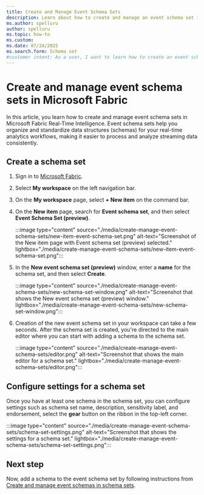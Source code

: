 ```yaml
---
title: Create and Manage Event Schema Sets
description: Learn about how to create and manage an event schema set in Fabric Real-Time Intelligence.
ms.author: spelluru
author: spelluru
ms.topic: how-to
ms.custom:
ms.date: 07/24/2025
ms.search.form: Schema set
#customer intent: As a user, I want to learn how to create an event schema set in Real-Time Intelligence.
---
```

# Create and manage event schema sets in Microsoft Fabric
In this article, you learn how to create and manage event schema sets in Microsoft Fabric Real-Time Intelligence. Event schema sets help you organize and standardize data structures (schemas) for your real-time analytics workflows, making it easier to process and analyze streaming data consistently.

## Create a schema set

1. Sign in to [Microsoft Fabric](https://fabric.microsoft.com/).
1. Select **My workspace** on the left navigation bar.
1. On the **My workspace** page, select **+ New item** on the command bar. 
1. On the **New item** page, search for **Event schema set**, and then select **Event Schema Set (preview)**. 

    :::image type="content" source="./media/create-manage-event-schema-sets/new-item-event-schema-set.png" alt-text="Screenshot of the New item page with Event schema set (preview) selected." lightbox="./media/create-manage-event-schema-sets/new-item-event-schema-set.png":::
1. In the **New event schema set (preview)** window, enter a **name** for the schema set, and then select **Create**.

    :::image type="content" source="./media/create-manage-event-schema-sets/new-schema-set-window.png" alt-text="Screenshot that shows the New event schema set (preview) window." lightbox="./media/create-manage-event-schema-sets/new-schema-set-window.png":::
1. Creation of the new event schema set in your workspace can take a few seconds. After the schema set is created, you're directed to the main editor where you can start with adding a schema to the schema set. 

    :::image type="content" source="./media/create-manage-event-schema-sets/editor.png" alt-text="Screenshot that shows the main editor for a schema set." lightbox="./media/create-manage-event-schema-sets/editor.png":::

## Configure settings for a schema set
Once you have at least one schema in the schema set, you can configure settings such as schema set name, description, sensitivity label, and endorsement, select the **gear** button on the ribbon in the top-left corner. 

:::image type="content" source="./media/create-manage-event-schema-sets/schema-set-settings.png" alt-text="Screenshot that shows the settings for a schema set." lightbox="./media/create-manage-event-schema-sets/schema-set-settings.png":::


## Next step
Now, add a schema to the event schema set by following instructions from [Create and manage event schemas in schema sets](create-manage-event-schemas.md).



